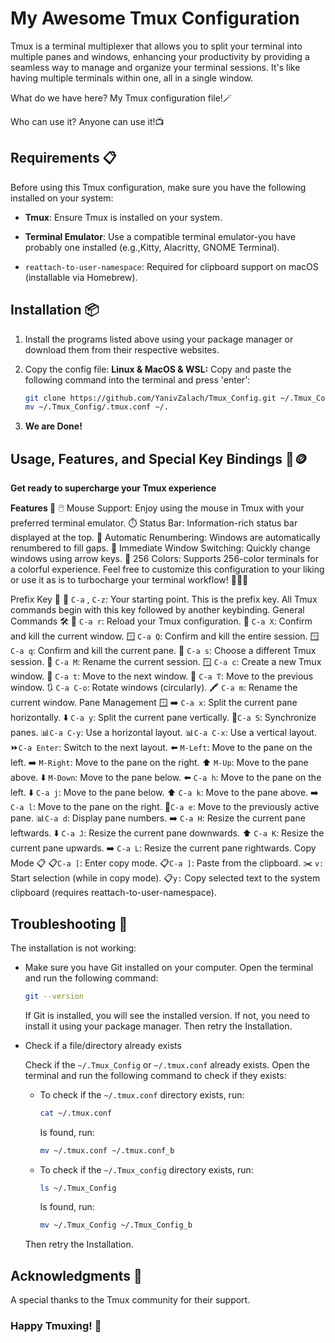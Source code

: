 # My Awesome Tmux Configuration


Tmux is a terminal multiplexer that allows you to split your terminal into multiple panes and windows, enhancing your productivity by providing a seamless way to manage and organize your terminal sessions. It's like having multiple terminals within one, all in a single window.


What do we have here? My Tmux configuration file!🪄


Who can use it? Anyone can use it!📺

## Requirements 📋

Before using this Tmux configuration, make sure you have the following installed on your system:

 * **Tmux**: Ensure Tmux is installed on your system.
  
 * **Terminal Emulator**: Use a compatible terminal emulator-you have probably one installed (e.g.,Kitty, Alacritty, GNOME Terminal).
  
 * `reattach-to-user-namespace`: Required for clipboard support on macOS (installable via Homebrew).


## Installation 📦

 1. Install the programs listed above using your package manager or download them from their respective websites.
 
 2. Copy the config file:
     **Linux & MacOS & WSL:**
     Copy and paste the following command into the terminal and press 'enter':
     ```bash
     git clone https://github.com/YanivZalach/Tmux_Config.git ~/.Tmux_Config
     mv ~/.Tmux_Config/.tmux.conf ~/.
     
     ```
     
 3. **We are Done!**


## Usage, Features, and Special Key Bindings 🚀🪙

 **Get ready to supercharge your Tmux experience**


 **Features 🎉**
 🖱️ Mouse Support: Enjoy using the mouse in Tmux with your preferred terminal emulator.
 ⏱️ Status Bar: Information-rich status bar displayed at the top.
 🔄 Automatic Renumbering: Windows are automatically renumbered to fill gaps.
 🔁 Immediate Window Switching: Quickly change windows using arrow keys.
 🌈 256 Colors: Supports 256-color terminals for a colorful experience.
 Feel free to customize this configuration to your liking or use it as is to turbocharge your terminal workflow! 🚀🚀🚀
     
 
 Prefix Key 🌟
     🎯 `C-a` , `C-z`: Your starting point. This is the prefix key. All Tmux commands begin with this key followed by another keybinding.
 General Commands 🛠️
     🔄 `C-a r`: Reload your Tmux configuration.
     🚪 `C-a X`: Confirm and kill the current window.
     🪟 `C-a Q`: Confirm and kill the entire session.
     🪟 `C-a q`: Confirm and kill the current pane.
     🧲 `C-a s`: Choose a different Tmux session.
     📛 `C-a M`: Rename the current session.
     🪟 `C-a c`: Create a new Tmux window.
     🔀 `C-a t`: Move to the next window.
     🔀 `C-a T`: Move to the previous window.
     🔃 `C-a C-o`: Rotate windows (circularly).
     🖍️ `C-a m`: Rename the current window.
 Pane Management 🪟
     ➡️ `C-a x`: Split the current pane horizontally.
     ⬇️ `C-a y`: Split the current pane vertically.
     🔗`C-a S`: Synchronize panes.
     📊`C-a C-y`: Use a horizontal layout.
     📊`C-a C-x`: Use a vertical layout.
     ⏩`C-a Enter`: Switch to the next layout.
     ⬅️ `M-Left`: Move to the pane on the left.
     ➡️ `M-Right`: Move to the pane on the right.
     ⬆️ `M-Up`: Move to the pane above.
     ⬇️ `M-Down`: Move to the pane below.
     ⬅️ `C-a h`: Move to the pane on the left.
     ⬇️ `C-a j`: Move to the pane below.
     ⬆️ `C-a k`: Move to the pane above.
     ➡️ `C-a l`: Move to the pane on the right.
     🧩`C-a e`: Move to the previously active pane.
     📊`C-a d`: Display pane numbers.
     ➡️ `C-a H`: Resize the current pane leftwards.
     ⬇️ `C-a J`: Resize the current pane downwards.
     ⬆️ `C-a K`: Resize the current pane upwards.
     ➡️ `C-a L`: Resize the current pane rightwards.
    Copy Mode 📋
        📋`C-a [`: Enter copy mode.
        📋`C-a ]`: Paste from the clipboard.
        ✂️ `v:` Start selection (while in copy mode).
        📋`y:` Copy selected text to the system clipboard (requires reattach-to-user-namespace).

## Troubleshooting 🔧

The installation is not working:

- Make sure you have Git installed on your computer.
  Open the terminal and run the following command:

  ```bash
  git --version
  ```

  If Git is installed, you will see the installed version. If not, you need to install it using your package manager.
  Then retry the Installation.
  
- Check if a file/directory already exists
  
  Check if the `~/.Tmux_Config` or `~/.tmux.conf` already exists.
  Open the terminal and run the following command to check if they exists:

  - To check if the `~/.tmux.conf` directory exists, run:

      ```bash
      cat ~/.tmux.conf
      ```

      Is found, run:

      ```bash
      mv ~/.tmux.conf ~/.tmux.conf_b
      ```

  - To check if the `~/.Tmux_config` directory exists, run:

      ```bash
      ls ~/.Tmux_Config
      ```

      Is found, run:

      ```bash
      mv ~/.Tmux_Config ~/.Tmux_Config_b
      ```
  Then retry the Installation.


## Acknowledgments 🙏

A special thanks to the Tmux community for their support.

### Happy Tmuxing! 🎉
